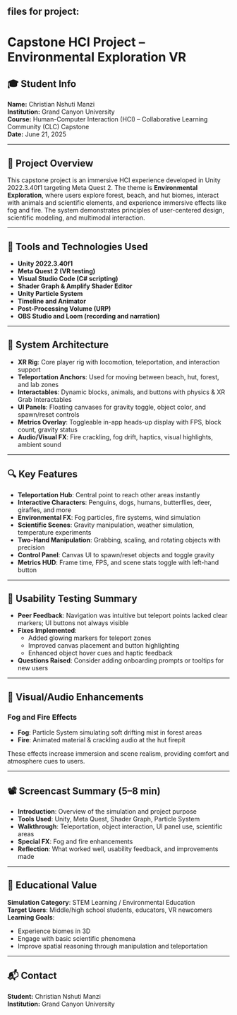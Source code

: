 

## files for project: 
# Capstone HCI Project – Environmental Exploration VR

## 🎓 Student Info
**Name:** Christian Nshuti Manzi  
**Institution:** Grand Canyon University  
**Course:** Human-Computer Interaction (HCI) – Collaborative Learning Community (CLC) Capstone  
**Date:** June 21, 2025

---

## 📌 Project Overview

This capstone project is an immersive HCI experience developed in Unity 2022.3.40f1 targeting Meta Quest 2. The theme is **Environmental Exploration**, where users explore forest, beach, and hut biomes, interact with animals and scientific elements, and experience immersive effects like fog and fire. The system demonstrates principles of user-centered design, scientific modeling, and multimodal interaction.

---

## 🧰 Tools and Technologies Used

- **Unity 2022.3.40f1**
- **Meta Quest 2 (VR testing)**
- **Visual Studio Code (C# scripting)**
- **Shader Graph & Amplify Shader Editor**
- **Unity Particle System**
- **Timeline and Animator**
- **Post-Processing Volume (URP)**
- **OBS Studio and Loom (recording and narration)**

---

## 🧱 System Architecture

- **XR Rig**: Core player rig with locomotion, teleportation, and interaction support
- **Teleportation Anchors**: Used for moving between beach, hut, forest, and lab zones
- **Interactables**: Dynamic blocks, animals, and buttons with physics & XR Grab Interactables
- **UI Panels**: Floating canvases for gravity toggle, object color, and spawn/reset controls
- **Metrics Overlay**: Toggleable in-app heads-up display with FPS, block count, gravity status
- **Audio/Visual FX**: Fire crackling, fog drift, haptics, visual highlights, ambient sound

---

## 🔍 Key Features

- **Teleportation Hub**: Central point to reach other areas instantly
- **Interactive Characters**: Penguins, dogs, humans, butterflies, deer, giraffes, and more
- **Environmental FX**: Fog particles, fire systems, wind simulation
- **Scientific Scenes**: Gravity manipulation, weather simulation, temperature experiments
- **Two-Hand Manipulation**: Grabbing, scaling, and rotating objects with precision
- **Control Panel**: Canvas UI to spawn/reset objects and toggle gravity
- **Metrics HUD**: Frame time, FPS, and scene stats toggle with left-hand button

---

## 🧪 Usability Testing Summary

- **Peer Feedback**: Navigation was intuitive but teleport points lacked clear markers; UI buttons not always visible
- **Fixes Implemented**:
  - Added glowing markers for teleport zones
  - Improved canvas placement and button highlighting
  - Enhanced object hover cues and haptic feedback
- **Questions Raised**: Consider adding onboarding prompts or tooltips for new users

---

## 🎨 Visual/Audio Enhancements

### Fog and Fire Effects

- **Fog**: Particle System simulating soft drifting mist in forest areas
- **Fire**: Animated material & crackling audio at the hut firepit

These effects increase immersion and scene realism, providing comfort and atmosphere cues to users.

---

## 📽️ Screencast Summary (5–8 min)

- **Introduction**: Overview of the simulation and project purpose
- **Tools Used**: Unity, Meta Quest, Shader Graph, Particle System
- **Walkthrough**: Teleportation, object interaction, UI panel use, scientific areas
- **Special FX**: Fog and fire enhancements
- **Reflection**: What worked well, usability feedback, and improvements made

---

## 🧠 Educational Value

**Simulation Category**: STEM Learning / Environmental Education  
**Target Users**: Middle/high school students, educators, VR newcomers  
**Learning Goals**:
- Experience biomes in 3D
- Engage with basic scientific phenomena
- Improve spatial reasoning through manipulation and teleportation

---



## 📬 Contact

**Student:** Christian Nshuti Manzi   
**Institution:** Grand Canyon University  
